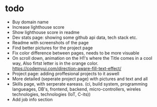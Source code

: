 # todo

- Buy domain name
- Increase lighthouse score
- Show lighthouse score in readme
- Dev stats page: showing some github api data, tech stack etc.
- Readme with screenshots of the page
- Find better pictures for the project page
- Fix color difference between pages, needs to be more visuable
- On scroll down, animation on the H1's where the Title comes in a cool way, Also firtst letter is in the orange color. https://codemyui.com/direction-aware-fill-text-effect/
- Project page: adding proffesional projects to it aswell
- More detailed (seperate project page) with pictures and text and all 
- Skills page, with serperate eareass. (ci, build system, programming langueages, DB's, frontend, backend, micro-controllers, wireles technologies, technologies (IoT, C-its))
- Add job info section 
